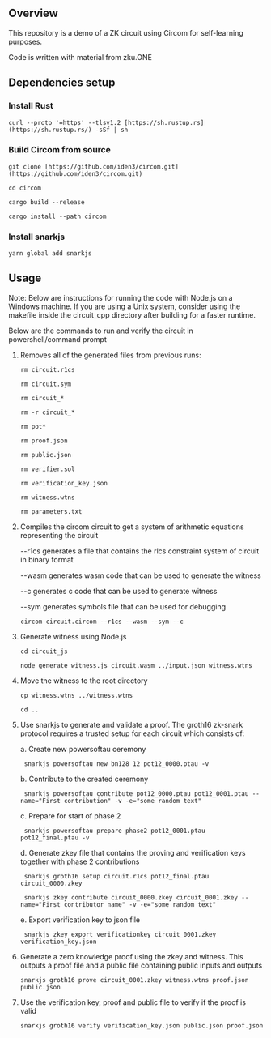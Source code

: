 ## Overview
This repository is a demo of a ZK circuit using Circom for self-learning purposes.

Code is written with material from zku.ONE

## Dependencies setup
### Install Rust
`curl --proto '=https' --tlsv1.2 [https://sh.rustup.rs](https://sh.rustup.rs/) -sSf | sh`

### Build Circom from source
`git clone [https://github.com/iden3/circom.git](https://github.com/iden3/circom.git)`

`cd circom`

`cargo build --release`

`cargo install --path circom`

### Install snarkjs
`yarn global add snarkjs`

## Usage
Note: Below are instructions for running the code with Node.js on a Windows machine. If you are using a Unix system, consider using the makefile inside the circuit_cpp directory after building for a faster runtime.

Below are the commands to run and verify the circuit in powershell/command prompt

1. Removes all of the generated files from previous runs:

    `rm circuit.r1cs`

    `rm circuit.sym`

    `rm circuit_*`

    `rm -r circuit_*`

    `rm pot*`

    `rm proof.json`

    `rm public.json`

    `rm verifier.sol`

    `rm verification_key.json`

    `rm witness.wtns`

    `rm parameters.txt`

2. Compiles the circom circuit to get a system of arithmetic equations representing the circuit

    --r1cs generates a file that contains the rlcs constraint system of circuit in binary format

    --wasm generates wasm code that can be used to generate the witness

    --c generates c code that can be used to generate witness

    --sym generates symbols file that can be used for debugging

    `circom circuit.circom --r1cs --wasm --sym --c`

3. Generate witness using Node.js

    `cd circuit_js`

    `node generate_witness.js circuit.wasm ../input.json witness.wtns`

4. Move the witness to the root directory

    `cp witness.wtns ../witness.wtns`

    `cd ..`

5. Use snarkjs to generate and validate a proof. The groth16 zk-snark protocol requires a trusted setup for each circuit which consists of:

    a. Create new powersoftau ceremony

        snarkjs powersoftau new bn128 12 pot12_0000.ptau -v
    
    b. Contribute to the created ceremony

        snarkjs powersoftau contribute pot12_0000.ptau pot12_0001.ptau --name="First contribution" -v -e="some random text"

    c. Prepare for start of phase 2

        snarkjs powersoftau prepare phase2 pot12_0001.ptau pot12_final.ptau -v

    d. Generate zkey file that contains the proving and verification keys together with phase 2 contributions

        snarkjs groth16 setup circuit.r1cs pot12_final.ptau circuit_0000.zkey

        snarkjs zkey contribute circuit_0000.zkey circuit_0001.zkey --name="First contributor name" -v -e="some random text"

    e. Export verification key to json file

        snarkjs zkey export verificationkey circuit_0001.zkey verification_key.json

6. Generate a zero knowledge proof using the zkey and witness. This outputs a proof file and a public file containing public inputs and outputs

    `snarkjs groth16 prove circuit_0001.zkey witness.wtns proof.json public.json`

7. Use the verification key, proof and public file to verify if the proof is valid

    `snarkjs groth16 verify verification_key.json public.json proof.json`
